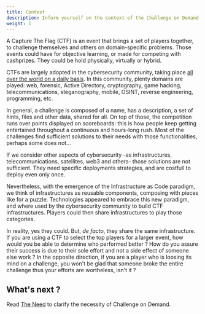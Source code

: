 ```yaml
---
title: Context
description: Inform yourself on the context of the Challenge on Demand problem.
weight: 1
---
```


A Capture The Flag (CTF) is an event that brings a set of players together, to challenge themselves and others on domain-specific problems.
Those events could have for objective learning, or made for competing with cashprizes.
They could be hold physically, virtually or hybrid.

CTFs are largely adopted in the cybersecurity community, taking place [all over the world on a daily basis](https://ctftime.org).
In this community, plenty domains are played: web, forensic, Active Directory, cryptography, game hacking, telecommunications, steganography, mobile, OSINT, reverse engineering, programming, etc.

In general, a challenge is composed of a name, has a description, a set of hints, files and other data, shared for all. On top of those, the competition runs over points displayed on scoreboards: this is how people keep getting entertained throughout a continuous and hours-long rush.
Most of the challenges find sufficient solutions to their needs with those functionalities, perhaps some does not...

If we consider other aspects of cybersecurity -as infrastructures, telecommunications, satellites, web3 and others- those solutions are not sufficient.
They need specific deployments strategies, and are costfull to deploy even only once.

Nevertheless, with the emergence of the Infrastructure as Code paradigm, we think of infrastructures as reusable components, composing with pieces like for a puzzle. Technologies appeared to embrace this new paradigm, and where used by the cybersecurity community to build CTF infrastructures.
Players could then share infrastructures to play those categories.

In reality, yes they could. But, _de facto_, they share the same infrastructure. If you are using a CTF to select the top players for a larger event, how would you be able to determine who performed better ? How do you assure their success is due to their sole effort and not a side effect of someone else work ?
In the opposite direction, if you are a player who is loosing its mind on a challenge, you won't be glad that someone broke the entire challenge thus your efforts are wortheless, isn't it ?

## What's next ?

Read [The Need](/docs/chall-manager/design/the-need) to clarify the necessity of Challenge on Demand.
